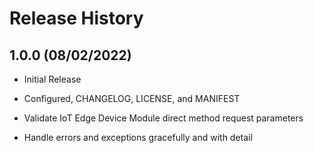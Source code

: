 # Release History

## 1.0.0 (08/02/2022)

- Initial Release

- Configured, CHANGELOG, LICENSE, and MANIFEST

- Validate IoT Edge Device Module direct method request parameters

- Handle errors and exceptions gracefully and with detail
